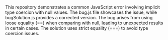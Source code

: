 This repository demonstrates a common JavaScript error involving implicit type coercion with null values. The bug.js file showcases the issue, while bugSolution.js provides a corrected version.  The bug arises from using loose equality (==) when comparing with null, leading to unexpected results in certain cases.  The solution uses strict equality (===) to avoid type coercion issues.